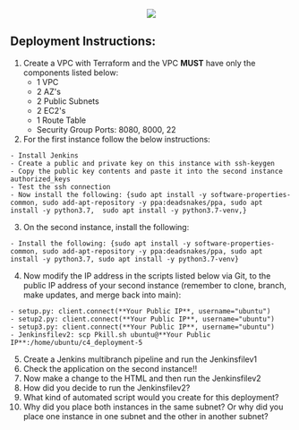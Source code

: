 <p align="center">
<img src="https://github.com/kura-labs-org/kuralabs_deployment_1/blob/main/Kuralogo.png">
</p>

## Deployment Instructions:
1. Create a VPC with Terraform and the VPC **MUST** have only the components listed below:
    - 1 VPC
    - 2 AZ's
    - 2 Public Subnets
    - 2 EC2's
    - 1 Route Table
    - Security Group Ports: 8080, 8000, 22     
2. For the first instance follow the below instructions:
```
- Install Jenkins
- Create a public and private key on this instance with ssh-keygen
- Copy the public key contents and paste it into the second instance authorized_keys
- Test the ssh connection 
- Now install the following: {sudo apt install -y software-properties-common, sudo add-apt-repository -y ppa:deadsnakes/ppa, sudo apt install -y python3.7,  sudo apt install -y python3.7-venv,}
```
3. On the second instance, install the following:
```
- Install the following: {sudo apt install -y software-properties-common, sudo add-apt-repository -y ppa:deadsnakes/ppa, sudo apt install -y python3.7, sudo apt install -y python3.7-venv}
```
4. Now modify the IP address in the scripts listed below via Git, to the public IP address of your second instance (remember to clone, branch, make updates, and merge back into main):
```
- setup.py: client.connect(**Your Public IP**, username="ubuntu")
- setup2.py: client.connect(**Your Public IP**, username="ubuntu")
- setup3.py: client.connect(**Your Public IP**, username="ubuntu")
- Jenkinsfilev2: scp Pkill.sh ubuntu@**Your Public IP**:/home/ubuntu/c4_deployment-5
```
5. Create a Jenkins multibranch pipeline and run the Jenkinsfilev1 
6. Check the application on the second instance!!
7. Now make a change to the HTML and then run the Jenkinsfilev2 
8. How did you decide to run the Jenkinsfilev2?
9. What kind of automated script would you create for this deployment?
10. Why did you place both instances in the same subnet? Or why did you place one instance in one subnet and the other in another subnet?

